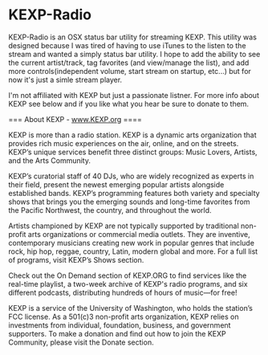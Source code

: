 KEXP-Radio
==========

KEXP-Radio is an OSX status bar utility for streaming KEXP.  This utility was designed because I was tired of having to use iTunes to the listen to the stream and wanted a simply status bar utility.  I hope to add the ability to see the current artist/track, tag favorites (and view/manage the list), and add more controls(independent volume, start stream on startup, etc...) but for now it's just a simle stream player.

I'm not affiliated with KEXP but just a passionate listner.  For more info about KEXP see below and if you like what you hear be sure to donate to them.

=== About KEXP - www.KEXP.org ====

KEXP is more than a radio station. KEXP is a dynamic arts organization that provides rich music experiences on the air, online, and on the streets. KEXP’s unique services benefit three distinct groups: Music Lovers, Artists, and the Arts Community. 

KEXP’s curatorial staff of 40 DJs, who are widely recognized as experts in their field, present the newest emerging popular artists alongside established bands. KEXP’s programming features both variety and specialty shows that brings you the emerging sounds and long-time favorites from the Pacific Northwest, the country, and throughout the world. 

Artists championed by KEXP are not typically supported by traditional non-profit arts organizations or commercial media outlets. They are inventive, contemporary musicians creating new work in popular genres that include rock, hip hop, reggae, country, Latin, modern global and more. For a full list of programs, visit KEXP’s Shows section.

Check out the On Demand section of KEXP.ORG to find services like the real-time playlist, a two-week archive of KEXP's radio programs, and six different podcasts, distributing hundreds of hours of music—for free! 

KEXP is a service of the University of Washington, who holds the station’s FCC license. As a 501(c)3 non-profit arts organization, KEXP relies on investments from individual, foundation, business, and government supporters. To make a donation and find out how to join the KEXP Community, please visit the Donate section. 

